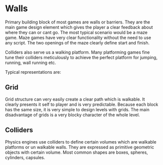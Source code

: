# Walls
Primary building block of most games are walls or barriers. They are the main game design element which gives the player a clear feedback about where they can or cant go.
The most typical scenario would be a maze game. Maze games have very clear functionality without the need to use any script. The two openings of the maze clearly define start and finish.

Colliders also serve us a walking platform. Many platforming games fine tune their colliders meticulously to achieve the perfect platform for jumping, running, wall running etc.

Typical representations are:
## Grid
Grid structure can very easily create a clear path which is walkable.
It clearly presents it self to player and is very predictable. 
Because each block has the same size, it is very simple to design levels with grids.
The main disadvantage of grids is a very blocky character of the whole level.

## Colliders
Physics engines use colliders to define certain volumes which are walkable platforms or un walkable walls. They are expressed as primitive geometric objects with certain volume.
Most common shapes are boxes, spheres, cylinders, capsules.